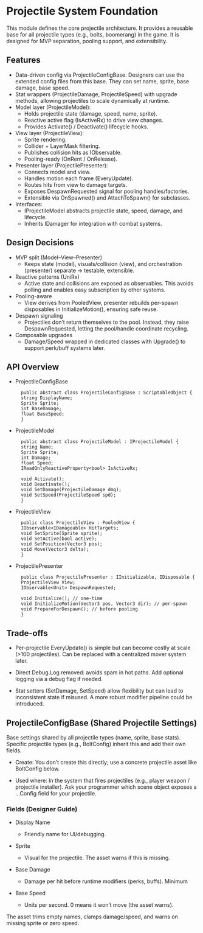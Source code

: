 # Projectile System Foundation

This module defines the core projectile architecture. It provides a reusable base for all projectile types (e.g., bolts, boomerang) in the game. It is designed for MVP separation, pooling support, and extensibility.

## Features

* Data-driven config via ProjectileConfigBase. Designers can use the extended config files from this base. They can set name, sprite, base damage, base speed.
* Stat wrappers (ProjectileDamage, ProjectileSpeed) with upgrade methods, allowing projectiles to scale dynamically at runtime.
* Model layer (ProjectileModel):
    * Holds projectile state (damage, speed, name, sprite).
    * Reactive active flag (IsActiveRx) to drive view changes.
    * Provides Activate() / Deactivate() lifecycle hooks.
* View layer (ProjectileView):
    * Sprite rendering.
    * Collider + LayerMask filtering.
    * Publishes collision hits as IObservable<IDamageable>.
    * Pooling-ready (OnRent / OnRelease).
* Presenter layer (ProjectilePresenter):
    * Connects model and view.
    * Handles motion each frame (EveryUpdate).
    * Routes hits from view to damage targets.
    * Exposes DespawnRequested signal for pooling handles/factories.
    * Extensible via OnSpawned() and AttachToSpawn() for subclasses.
* Interfaces:
    * IProjectileModel abstracts projectile state, speed, damage, and lifecycle.
    * Inherits IDamager for integration with combat systems.

## Design Decisions

* MVP split (Model–View–Presenter)
    * Keeps state (model), visuals/collision (view), and orchestration (presenter) separate → testable, extensible.
* Reactive patterns (UniRx)
    * Active state and collisions are exposed as observables. This avoids polling and enables easy subscription by other systems.
* Pooling-aware
    * View derives from PooledView, presenter rebuilds per-spawn disposables in InitializeMotion(), ensuring safe reuse.
* Despawn signaling
    * Projectiles don’t return themselves to the pool. Instead, they raise DespawnRequested, letting the pool/handle coordinate recycling.
* Composable upgrades
    * Damage/Speed wrapped in dedicated classes with Upgrade() to support perk/buff systems later.


## API Overview

* ProjectileConfigBase

        public abstract class ProjectileConfigBase : ScriptableObject {
        string DisplayName;
        Sprite Sprite;
        int BaseDamage;
        float BaseSpeed;
        }

* ProjectileModel

        public abstract class ProjectileModel : IProjectileModel {
        string Name;
        Sprite Sprite;
        int Damage;
        float Speed;
        IReadOnlyReactiveProperty<bool> IsActiveRx;

        void Activate();
        void Deactivate();
        void SetDamage(ProjectileDamage dmg);
        void SetSpeed(ProjectileSpeed spd);
        }

* ProjectileView

        public class ProjectileView : PooledView {
        IObservable<IDamageable> HitTargets;
        void SetSprite(Sprite sprite);
        void SetActive(bool active);
        void SetPosition(Vector3 pos);
        void Move(Vector3 delta);
        }

* ProjectilePresenter

        public class ProjectilePresenter : IInitializable, IDisposable {
        ProjectileView View;
        IObservable<Unit> DespawnRequested;

        void Initialize(); // one-time
        void InitializeMotion(Vector3 pos, Vector3 dir); // per-spawn
        void PrepareForDespawn(); // before pooling
        }

## Trade-offs

* Per-projectile EveryUpdate() is simple but can become costly at scale (>100 projectiles). Can be replaced with a centralized mover system later.

* Direct Debug.Log removed: avoids spam in hot paths. Add optional logging via a debug flag if needed.

* Stat setters (SetDamage, SetSpeed) allow flexibility but can lead to inconsistent state if misused. A more robust modifier pipeline could be introduced.

## ProjectileConfigBase (Shared Projectile Settings)

Base settings shared by all projectile types (name, sprite, base stats). Specific projectile types (e.g., BoltConfig) inherit this and add their own fields.

* Create: You don’t create this directly; use a concrete projectile asset like BoltConfig below.

* Used where: In the system that fires projectiles (e.g., player weapon / projectile installer). Ask your programmer which scene object exposes a …Config field for your projectile.

### Fields (Designer Guide)

* Display Name
    * Friendly name for UI/debugging.

* Sprite
    * Visual for the projectile. The asset warns if this is missing.

* Base Damage
    * Damage per hit before runtime modifiers (perks, buffs). Minimum 

* Base Speed
    * Units per second. 0 means it won’t move (the asset warns).

The asset trims empty names, clamps damage/speed, and warns on missing sprite or zero speed.